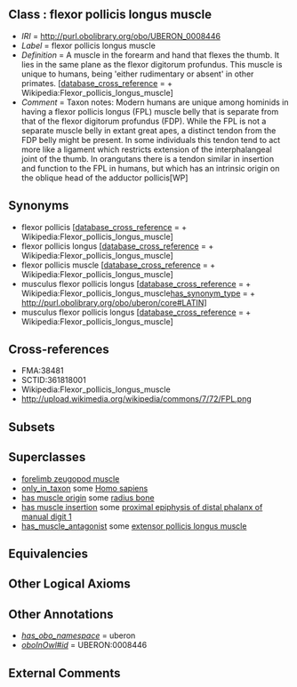
## Class : flexor pollicis longus muscle

 * *IRI* = http://purl.obolibrary.org/obo/UBERON_0008446
 * *Label* = flexor pollicis longus muscle
 * *Definition* = A muscle in the forearm and hand that flexes the thumb. It lies in the same plane as the flexor digitorum profundus. This muscle is unique to humans, being 'either rudimentary or absent' in other primates. [[database_cross_reference](../../ef/oboInOwl#hasDbXref.md) =  + Wikipedia:Flexor_pollicis_longus_muscle]
 * *Comment* = Taxon notes: Modern humans are unique among hominids in having a flexor pollicis longus (FPL) muscle belly that is separate from that of the flexor digitorum profundus (FDP). While the FPL is not a separate muscle belly in extant great apes, a distinct tendon from the FDP belly might be present. In some individuals this tendon tend to act more like a ligament which restricts extension of the interphalangeal joint of the thumb. In orangutans there is a tendon similar in insertion and function to the FPL in humans, but which has an intrinsic origin on the oblique head of the adductor pollicis[WP]

## Synonyms

 * flexor pollicis [[database_cross_reference](../../ef/oboInOwl#hasDbXref.md) =  + Wikipedia:Flexor_pollicis_longus_muscle]
 * flexor pollicis longus [[database_cross_reference](../../ef/oboInOwl#hasDbXref.md) =  + Wikipedia:Flexor_pollicis_longus_muscle]
 * flexor pollicis muscle [[database_cross_reference](../../ef/oboInOwl#hasDbXref.md) =  + Wikipedia:Flexor_pollicis_longus_muscle]
 * musculus flexor pollicis longus [[database_cross_reference](../../ef/oboInOwl#hasDbXref.md) =  + Wikipedia:Flexor_pollicis_longus_muscle[has_synonym_type](../../pe/oboInOwl#hasSynonymType.md) =  + http://purl.obolibrary.org/obo/uberon/core#LATIN]
 * musculus flexor pollicis longus [[database_cross_reference](../../ef/oboInOwl#hasDbXref.md) =  + Wikipedia:Flexor_pollicis_longus_muscle]

## Cross-references

 * FMA:38481
 * SCTID:361818001
 * Wikipedia:Flexor_pollicis_longus_muscle
 * http://upload.wikimedia.org/wikipedia/commons/7/72/FPL.png

## Subsets


## Superclasses

 * [forelimb zeugopod muscle](../../UBERON/54/UBERON_0004254.md)
 * [only_in_taxon](../../RO/60/RO_0002160.md) some [Homo sapiens](../../NCBITaxon/06/NCBITaxon_9606.md)
 * [has muscle origin](../../RO/72/RO_0002372.md) some [radius bone](../../UBERON/23/UBERON_0001423.md)
 * [has muscle insertion](../../RO/73/RO_0002373.md) some [proximal epiphysis of distal phalanx of manual digit 1](../../UBERON/44/UBERON_0004444.md)
 * [has_muscle_antagonist](../../core#has/st/core#has_muscle_antagonist.md) some [extensor pollicis longus muscle](../../UBERON/34/UBERON_0003234.md)

## Equivalencies


## Other Logical Axioms


## Other Annotations

 * *[has_obo_namespace](../../ce/oboInOwl#hasOBONamespace.md)* = uberon
 * *[oboInOwl#id](../../id/oboInOwl#id.md)* = UBERON:0008446

## External Comments

